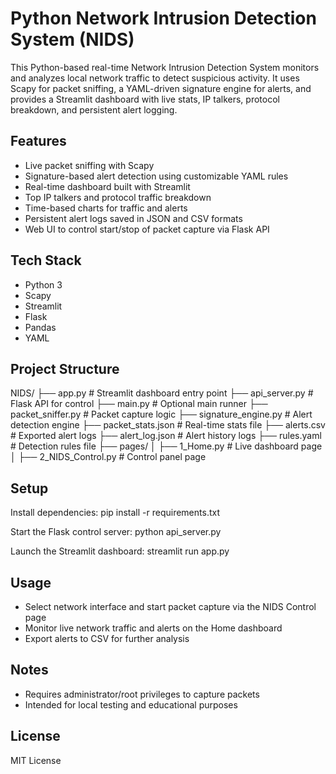 # Python Network Intrusion Detection System (NIDS)

This Python-based real-time Network Intrusion Detection System monitors and analyzes local network traffic to detect suspicious activity. It uses Scapy for packet sniffing, a YAML-driven signature engine for alerts, and provides a Streamlit dashboard with live stats, IP talkers, protocol breakdown, and persistent alert logging.

## Features
- Live packet sniffing with Scapy
- Signature-based alert detection using customizable YAML rules
- Real-time dashboard built with Streamlit
- Top IP talkers and protocol traffic breakdown
- Time-based charts for traffic and alerts
- Persistent alert logs saved in JSON and CSV formats
- Web UI to control start/stop of packet capture via Flask API

## Tech Stack
- Python 3
- Scapy
- Streamlit
- Flask
- Pandas
- YAML

## Project Structure
NIDS/
├── app.py               # Streamlit dashboard entry point
├── api_server.py        # Flask API for control
├── main.py              # Optional main runner
├── packet_sniffer.py    # Packet capture logic
├── signature_engine.py  # Alert detection engine
├── packet_stats.json    # Real-time stats file
├── alerts.csv           # Exported alert logs
├── alert_log.json       # Alert history logs
├── rules.yaml           # Detection rules file
├── pages/
│   ├── 1_Home.py        # Live dashboard page
│   ├── 2_NIDS_Control.py # Control panel page

## Setup
Install dependencies:
pip install -r requirements.txt

Start the Flask control server:
python api_server.py

Launch the Streamlit dashboard:
streamlit run app.py

## Usage
- Select network interface and start packet capture via the NIDS Control page
- Monitor live network traffic and alerts on the Home dashboard
- Export alerts to CSV for further analysis

## Notes
- Requires administrator/root privileges to capture packets
- Intended for local testing and educational purposes

## License
MIT License
